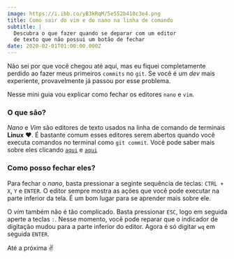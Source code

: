 ```yaml
---
image: https://i.ibb.co/yB3kRqM/5e552b410c3e4.png
title: Como sair do vim e do nano na linha de comando
subtitle: |
  Descubra o que fazer quando se deparar com um editor
  de texto que não possui um botão de fechar
date: 2020-02-01T01:00:00.000Z
---
```

Não sei por que você chegou até aqui, mas eu fiquei completamente
perdido ao fazer meus primeiros `commits` no `git`. Se você é um
*dev* mais experiente, provavelmente já passou por esse problema.

Nesse mini guia vou explicar como fechar os editores `nano` e `vim`.

### O que são?

*Nano* e *Vim* são editores de texto usados na linha de comando
de terminais **Linux** ♥️. É bastante comum esses editores serem
abertos quando você executa comandos no terminal como `git commit`.
Você pode saber mais sobre eles clicando [`aqui`](https://www.nano-editor.org/)
e [`aqui`](https://www.vim.org/)

### Como posso fechar eles?

Para fechar o *nano*, basta pressionar a seginte sequência de teclas:
`CTRL + X`, `Y` e `ENTER`. O editor sempre mostra as ações que você pode
executar na parte inferior da tela. É um bom lugar para se aprender mais
sobre ele.

O *vim* também não é tão complicado. Basta pressionar `ESC`, logo em seguida
aperte a teclas `:`. Nesse momento, você pode reparar que o indicador de digitação
mudou para a parte inferior do editor. Agora é só digitar `wq` em seguida `ENTER`.


Até a próxima ✌️